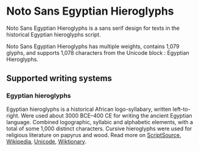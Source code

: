 
# Noto Sans Egyptian Hieroglyphs

Noto Sans Egyptian Hieroglyphs is a sans serif design for texts in the historical Egyptian hieroglyphs script. 

Noto Sans Egyptian Hieroglyphs has multiple weights, contains 1,079 glyphs, and supports 1,078 characters from the Unicode block : Egyptian Hieroglyphs.


## Supported writing systems


### Egyptian hieroglyphs

Egyptian hieroglyphs is a historical African logo-syllabary, written left-to-right. Were used about 3000 BCE–400 CE for writing the ancient Egyptian language. Combined logographic, syllabic and alphabetic elements, with a total of some 1,000 distinct characters. Cursive hieroglyphs were used for religious literature on papyrus and wood. Read more on [ScriptSource](https://scriptsource.org/scr/Egyp), [Wikipedia](https://en.wikipedia.org/wiki/ISO_15924:Egyp), [Unicode](https://www.unicode.org/versions/Unicode13.0.0/ch11.pdf#G26607), [Wiktionary](https://en.wiktionary.org/wiki/Category:Egyptian_hieroglyphic_script).

